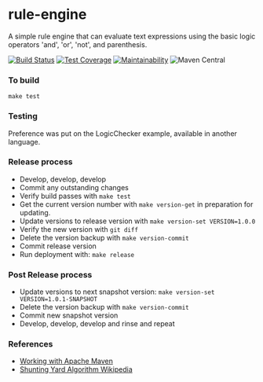 # rule-engine

A simple rule engine that can evaluate text expressions using the basic logic
 operators 'and', 'or', 'not', and parenthesis.

[![Build Status](https://travis-ci.com/roycetech/rule-engine.svg?branch=master)](https://travis-ci.com/roycetech/rule-engine)
[![Test Coverage](https://api.codeclimate.com/v1/badges/4dd9edeb10d81fee093d/test_coverage)](https://codeclimate.com/github/roycetech/rule-engine/test_coverage)
[![Maintainability](https://api.codeclimate.com/v1/badges/4dd9edeb10d81fee093d/maintainability)](https://codeclimate.com/github/roycetech/rule-engine/maintainability)
![Maven Central](https://img.shields.io/maven-central/v/io.github.roycetech.ruleengine/rule-engine)

### To build

`make test`

### Testing

Preference was put on the LogicChecker example, available in another language.


### Release process

- Develop, develop, develop
- Commit any outstanding changes
- Verify build passes with `make test`
- Get the current version number with `make version-get` in preparation for
 updating.
- Update versions to release version with `make version-set VERSION=1.0.0`
- Verify the new version with `git diff`
- Delete the version backup with `make version-commit`
- Commit release version
- Run deployment with: `make release`

### Post Release process

- Update versions to next snapshot version: `make version-set VERSION=1.0.1-SNAPSHOT`
- Delete the version backup with `make version-commit`
- Commit new snapshot version
- Develop, develop, develop and rinse and repeat


### References

- [Working with Apache Maven](https://central.sonatype.org/pages/apache-maven.html)
- [Shunting Yard Algorithm Wikipedia](https://en.wikipedia.org/wiki/Shunting-yard_algorithm)
